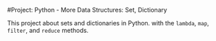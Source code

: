 #Project:  Python - More Data Structures: Set, Dictionary

This project about sets and dictionaries in Python.
with the `lambda`, `map`, `filter`, and `reduce` methods.
